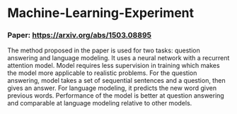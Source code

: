 # Machine-Learning-Experiment

### Paper: https://arxiv.org/abs/1503.08895

The method proposed in the paper is used for two tasks: question answering and language modeling. It uses a neural network with a recurrent attention model. Model requires less supervision in training which makes the model more applicable to realistic problems. For the question answering, model takes a set of sequential sentences and a question, then gives an answer. For language modeling, it predicts the new word given previous words. Performance of the model is better at question answering and comparable at language modeling relative to other models.
